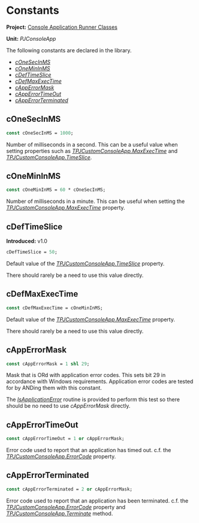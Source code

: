 # Constants

**Project:** [Console Application Runner Classes](../API.md)

**Unit:** _PJConsoleApp_

The following constants are declared in the library.

* [_cOneSecInMS_](#conesecinms)
* [_cOneMinInMS_](#conemininms)
* [_cDefTimeSlice_](#cdeftimeslice)
* [_cDefMaxExecTime_](#cdefmaxexectime)
* [_cAppErrorMask_](#capperrormask)
* [_cAppErrorTimeOut_](#capperrortimeout)
* [_cAppErrorTerminated_](#capperrorterminated)

## cOneSecInMS

```pascal
const cOneSecInMS = 1000;
```

Number of milliseconds in a second. This can be a useful value when setting properties such as [_TPJCustomConsoleApp.MaxExecTime_](./TPJCustomConsoleApp-MaxExecTime.md) and [_TPJCustomConsoleApp.TimeSlice_](./TPJCustomConsoleApp-TimeSlice.md).

## cOneMinInMS

```pascal
const cOneMinInMS = 60 * cOneSecInMS;
```

Number of milliseconds in a minute. This can be useful when setting the [_TPJCustomConsoleApp.MaxExecTime_](./TPJCustomConsoleApp-MaxExecTime.md) property.

## cDefTimeSlice

**Introduced:** v1.0

```pascal
cDefTimeSlice = 50;
```

Default value of the [_TPJCustomConsoleApp.TimeSlice_](./TPJCustomConsoleApp-TimeSlice.md) property.

There should rarely be a need to use this value directly.

## cDefMaxExecTime

```pascal
const cDefMaxExecTime = cOneMinInMS;
```

Default value of the [_TPJCustomConsoleApp.MaxExecTime_](./TPJCustomConsoleApp-MaxExecTime.md) property.

There should rarely be a need to use this value directly.

## cAppErrorMask

```pascal
const cAppErrorMask = 1 shl 29;
```

Mask that is ORd with application error codes. This sets bit 29 in accordance with Windows requirements. Application error codes are tested for by ANDing them with this constant.

The [_IsApplicationError_](./Routines.md#isapplicationerror) routine is provided to perform this test so there should be no need to use _cAppErrorMask_ directly.

## cAppErrorTimeOut

```pascal
const cAppErrorTimeOut = 1 or cAppErrorMask;
```

Error code used to report that an application has timed out. c.f. the [_TPJCustomConsoleApp.ErrorCode_](./TPJCustomConsoleApp-ErrorCode.md) property.

## cAppErrorTerminated

```pascal
const cAppErrorTerminated = 2 or cAppErrorMask;
```

Error code used to report that an application has been terminated. c.f. the [_TPJCustomConsoleApp.ErrorCode_](./TPJCustomConsoleApp-ErrorCode.md) property and [_TPJCustomConsoleApp.Terminate_](./TPJCustomConsoleApp-Terminate.md) method.
